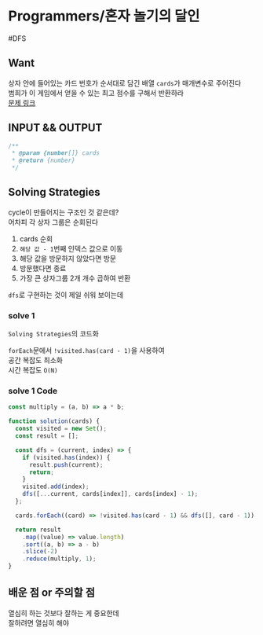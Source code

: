 # Programmers/혼자 놀기의 달인

#DFS

## Want

상자 안에 들어있는 카드 번호가 순서대로 담긴 배열 `cards`가 매개변수로 주어진다  
범희가 이 게임에서 얻을 수 있는 최고 점수를 구해서 반환하라  
[문제 링크](https://school.programmers.co.kr/learn/courses/30/lessons/131130)

## INPUT && OUTPUT

```js
/**
 * @param {number[]} cards
 * @return {number}
 */
```

## Solving Strategies

cycle이 만들어지는 구조인 것 같은데?  
어차피 각 상자 그룹은 순회된다

1. cards 순회
2. `해당 값 - 1`번째 인덱스 값으로 이동
3. 해당 값을 방문하지 않았다면 방문
4. 방문했다면 종료
5. 가장 큰 상자그룹 2개 개수 곱하여 반환

`dfs`로 구현하는 것이 제일 쉬워 보이는데

### solve 1

`Solving Strategies`의 코드화

`forEach`문에서 `!visited.has(card - 1)`을 사용하여  
공간 복잡도 최소화  
시간 복잡도 `O(N)`

### solve 1 Code

```js
const multiply = (a, b) => a * b;

function solution(cards) {
  const visited = new Set();
  const result = [];

  const dfs = (current, index) => {
    if (visited.has(index)) {
      result.push(current);
      return;
    }
    visited.add(index);
    dfs([...current, cards[index]], cards[index] - 1);
  };

  cards.forEach((card) => !visited.has(card - 1) && dfs([], card - 1));

  return result
    .map((value) => value.length)
    .sort((a, b) => a - b)
    .slice(-2)
    .reduce(multiply, 1);
}
```

## 배운 점 or 주의할 점

열심히 하는 것보다 잘하는 게 중요한데  
잘하려면 열심히 해야
